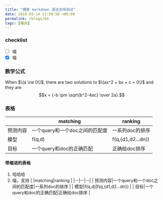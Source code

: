 ```yaml
---
title: "博客 markdown 语法支持测试"
date: 2018-03-14 13:50:50 +00:00
permalink: /blogs/64
tags: [瞎闹]
---
```

### checklist

- [ ] 喵
- [X] 喵

### 数学公式

When $\(a \ne 0\)$, there are two solutions to $\(ax^2 + bx + c = 0\)$ and they are
  $$x = {-b \pm \sqrt{b^2-4ac} \over 2a}.$$


### 表格

| |matching|ranking |
|--|--|--|
| 预测内容|一个query和一个doc之间的匹配度|一系列doc的排序 |
| 模型|f(q,d)|f(q,{d1,d2...dn}) |
| 目标|一个query和doc的正确匹配|正确给doc排序 |

#### 带缩进的表格

1. 哈哈哈
2. 喵，支持
    | |matching|ranking |
    |--|--|--|
    | 预测内容|一个query和一个doc之间的匹配度|一系列doc的排序 |
    | 模型|f(q,d)|f(q,{d1,d2...dn}) |
    | 目标|一个query和doc的正确匹配|正确给doc排序 |
